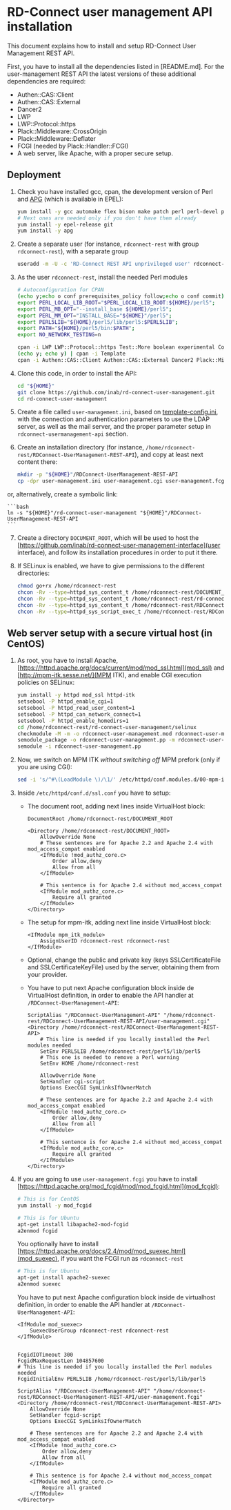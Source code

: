 # RD-Connect user management API installation

This document explains how to install and setup RD-Connect User Management REST API.

First, you have to install all the dependencies listed in [README.md]. For the user-management REST API the latest versions of these additional dependencies are required:

* Authen::CAS::Client
* Authen::CAS::External
* Dancer2
* LWP
* LWP::Protocol::https
* Plack::Middleware::CrossOrigin
* Plack::Middleware::Deflater
* FCGI	(needed by Plack::Handler::FCGI)
* A web server, like Apache, with a proper secure setup.

## Deployment
1. Check you have installed gcc, cpan, the development version of Perl and [APG](http://www.adel.nursat.kz/apg/ "Another Password Generator") (which is available in EPEL):

	```bash
	yum install -y gcc automake flex bison make patch perl perl-devel perl-CPAN perl-Net-IDN-Encode perl-IO-Compress perl-Net-SSLeay perl-Crypt-SSLeay perl-XML-LibXML
	# Next ones are needed only if you don't have them already
	yum install -y epel-release git
	yum install -y apg
	```
	
2. Create a separate user (for instance, `rdconnect-rest` with group `rdconnect-rest`), with a separate group

	```bash
	useradd -m -U -c 'RD-Connect REST API unprivileged user' rdconnect-rest
	```

3. As the user `rdconnect-rest`, install the needed Perl modules

	```bash
	# Autoconfiguration for CPAN
	(echo y;echo o conf prerequisites_policy follow;echo o conf commit)|cpan
	export PERL_LOCAL_LIB_ROOT="$PERL_LOCAL_LIB_ROOT:${HOME}/perl5";
	export PERL_MB_OPT="--install_base ${HOME}/perl5";
	export PERL_MM_OPT="INSTALL_BASE="${HOME}"/perl5";
	export PERL5LIB="${HOME}/perl5/lib/perl5:$PERL5LIB";
	export PATH="${HOME}/perl5/bin:$PATH";
	export NO_NETWORK_TESTING=n
	
	cpan -i LWP LWP::Protocol::https Test::More boolean experimental Config::IniFiles Net::LDAP MIME::Base64 Digest::MD5 Digest::SHA1 JSON::Validator Email::Address Email::MIME Email::Sender::Transport::SMTPS Env File::MimeInfo Text::Unidecode
	(echo y; echo y) | cpan -i Template
	cpan -i Authen::CAS::Client Authen::CAS::External Dancer2 Plack::Middleware::CrossOrigin Plack::Middleware::Deflater FCGI
	```

4. Clone this code, in order to install the API:

	```bash
	cd "${HOME}"
	git clone https://github.com/inab/rd-connect-user-management.git
	cd rd-connect-user-management
	```

5. Create a file called `user-management.ini`, based on [template-config.ini](template-config.ini), with the connection and authentication parameters to use the LDAP server, as well as the mail server, and the proper parameter setup in `rdconnect-usermanagement-api` section.

6. Create an installation directory (for instance, `/home/rdconnect-rest/RDConnect-UserManagement-REST-API`), and copy at least next content there:

	```bash
	mkdir -p "${HOME}"/RDConnect-UserManagement-REST-API
	cp -dpr user-management.ini user-management.cgi user-management.fcgi user-management.psgi libs "${HOME}"/RDConnect-UserManagement-REST-API
	```

  or, alternatively, create a symbolic link:
  
	```bash
	ln -s "${HOME}"/rd-connect-user-management "${HOME}"/RDConnect-UserManagement-REST-API
	```

7. Create a directory `DOCUMENT_ROOT`, which will be used to host the [https://github.com/inab/rd-connect-user-management-interface](user interface), and follow its installation procedures in order to put it there.

8. If SELinux is enabled, we have to give permissions to the different directories:

	```bash
	chmod go+rx /home/rdconnect-rest
	chcon -Rv --type=httpd_sys_content_t /home/rdconnect-rest/DOCUMENT_ROOT
	chcon -Rv --type=httpd_sys_content_t /home/rdconnect-rest/rd-connect-user-management
	chcon -Rv --type=httpd_sys_content_t /home/rdconnect-rest/RDConnect-UserManagement-REST-API
	chcon -Rv --type=httpd_sys_script_exec_t /home/rdconnect-rest/RDConnect-UserManagement-REST-API/user-management.cgi
	```

## Web server setup with a secure virtual host (in CentOS)

1. As root, you have to install Apache, [https://httpd.apache.org/docs/current/mod/mod_ssl.html](mod_ssl) and [http://mpm-itk.sesse.net/](MPM ITK), and enable CGI execution policies on SELinux:
	
	```bash
	yum install -y httpd mod_ssl httpd-itk
	setsebool -P httpd_enable_cgi=1
	setsebool -P httpd_read_user_content=1
	setsebool -P httpd_can_network_connect=1
	setsebool -P httpd_enable_homedirs=1
	cd /home/rdconnect-rest/rd-connect-user-management/selinux
	checkmodule -M -m -o rdconnect-user-management.mod rdconnect-user-management.te
	semodule_package -o rdconnect-user-management.pp -m rdconnect-user-management.mod
	semodule -i rdconnect-user-management.pp
	```

2. Now, we switch on MPM ITK *without switching off* MPM prefork (only if you are using CGI):

	```bash
	sed -i 's/^#\(LoadModule \)/\1/' /etc/httpd/conf.modules.d/00-mpm-itk.conf
	```

3. Inside `/etc/httpd/conf.d/ssl.conf` you have to setup:

	* The document root, adding next lines inside VirtualHost block:
	
		```
		DocumentRoot /home/rdconnect-rest/DOCUMENT_ROOT
		
		<Directory /home/rdconnect-rest/DOCUMENT_ROOT>
			AllowOverride None
			# These sentences are for Apache 2.2 and Apache 2.4 with mod_access_compat enabled
			<IfModule !mod_authz_core.c>
				Order allow,deny
				Allow from all
			</IfModule>
			
			# This sentence is for Apache 2.4 without mod_access_compat
			<IfModule mod_authz_core.c>
				Require all granted
			</IfModule>
		</Directory>
		```
	
	* The setup for mpm-itk, adding next line inside VirtualHost block:
	
		```
		<IfModule mpm_itk_module>
			AssignUserID rdconnect-rest rdconnect-rest
		</IfModule>
		```
	
	* Optional, change the public and private key (keys SSLCertificateFile and SSLCertificateKeyFile) used by the server, obtaining them from your provider.


	* You have to put next Apache configuration block inside de VirtualHost definition, in order to enable the API handler at `/RDConnect-UserManagement-API`:
	
		```
		ScriptAlias "/RDConnect-UserManagement-API" "/home/rdconnect-rest/RDConnect-UserManagement-REST-API/user-management.cgi"
		<Directory /home/rdconnect-rest/RDConnect-UserManagement-REST-API>
			# This line is needed if you locally installed the Perl modules needed
			SetEnv PERL5LIB /home/rdconnect-rest/perl5/lib/perl5
			# This one is needed to remove a Perl warning
			SetEnv HOME /home/rdconnect-rest
			
			AllowOverride None
			SetHandler cgi-script
			Options ExecCGI SymLinksIfOwnerMatch
			
			# These sentences are for Apache 2.2 and Apache 2.4 with mod_access_compat enabled
			<IfModule !mod_authz_core.c>
				Order allow,deny
				Allow from all
			</IfModule>
			
			# This sentence is for Apache 2.4 without mod_access_compat
			<IfModule mod_authz_core.c>
				Require all granted
			</IfModule>
		</Directory>
		```
	
5. If you are going to use `user-management.fcgi` you have to install [https://httpd.apache.org/mod_fcgid/mod/mod_fcgid.html](mod_fcgid):

	
	```bash
	# This is for CentOS
	yum install -y mod_fcgid
	```
	
	```bash
	# This is for Ubuntu
	apt-get install libapache2-mod-fcgid
	a2enmod fcgid
	```
	
	You optionally have to install [https://httpd.apache.org/docs/2.4/mod/mod_suexec.html](mod_suexec), if you want the FCGI run as `rdconnect-rest`
	
	```bash
	# This is for Ubuntu
	apt-get install apache2-suexec
	a2enmod suexec
	```

	You have to put next Apache configuration block inside de virtualhost definition, in order to enable the API handler at `/RDConnect-UserManagement-API`:
	
	```
	<IfModule mod_suexec>
		SuexecUserGroup rdconnect-rest rdconnect-rest
	</IfModule>
	
	
	FcgidIOTimeout 300
	FcgidMaxRequestLen 104857600
	# This line is needed if you locally installed the Perl modules needed
	FcgidInitialEnv PERL5LIB /home/rdconnect-rest/perl5/lib/perl5
	
	ScriptAlias "/RDConnect-UserManagement-API" "/home/rdconnect-rest/RDConnect-UserManagement-REST-API/user-management.fcgi"
	<Directory /home/rdconnect-rest/RDConnect-UserManagement-REST-API>
		AllowOverride None
		SetHandler fcgid-script
		Options ExecCGI SymLinksIfOwnerMatch
		
		# These sentences are for Apache 2.2 and Apache 2.4 with mod_access_compat enabled
		<IfModule !mod_authz_core.c>
			Order allow,deny
			Allow from all
		</IfModule>
		
		# This sentence is for Apache 2.4 without mod_access_compat
		<IfModule mod_authz_core.c>
			Require all granted
		</IfModule>
	</Directory>
	```
